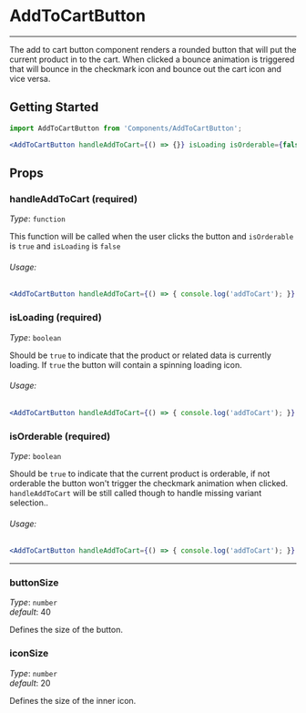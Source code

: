 # AddToCartButton
---

The add to cart button component renders a rounded button that will put the current product in to the cart. When clicked a bounce animation is triggered that will bounce in the checkmark icon and bounce out the cart icon and vice versa.

## Getting Started

```jsx
import AddToCartButton from 'Components/AddToCartButton';

<AddToCartButton handleAddToCart={() => {}} isLoading isOrderable={false} />
```

## Props

### handleAddToCart (required)

_Type_: `function`  

This function will be called when the user clicks the button and `isOrderable` is `true` and `isLoading` is `false`

###### Usage:

```jsx
<AddToCartButton handleAddToCart={() => { console.log('addToCart'); }} isLoading={false} isOrderable />
```

### isLoading (required)

_Type_: `boolean`  

Should be `true` to indicate that the product or related data is currently loading.
If `true` the button will contain a spinning loading icon.

###### Usage:

```jsx
<AddToCartButton handleAddToCart={() => { console.log('addToCart'); }} isLoading isOrderable={false} />
```

### isOrderable (required)

_Type_: `boolean`  

Should be `true` to indicate that the current product is orderable, if not orderable the button won't trigger the checkmark animation when clicked.
`handleAddToCart` will be still called though to handle missing variant selection..

###### Usage:

```jsx
<AddToCartButton handleAddToCart={() => { console.log('addToCart'); }} isLoading isOrderable />
```
---

### buttonSize

_Type_: `number`  
_default_: 40

Defines the size of the button.

### iconSize

_Type_: `number`  
_default_: 20

Defines the size of the inner icon.
